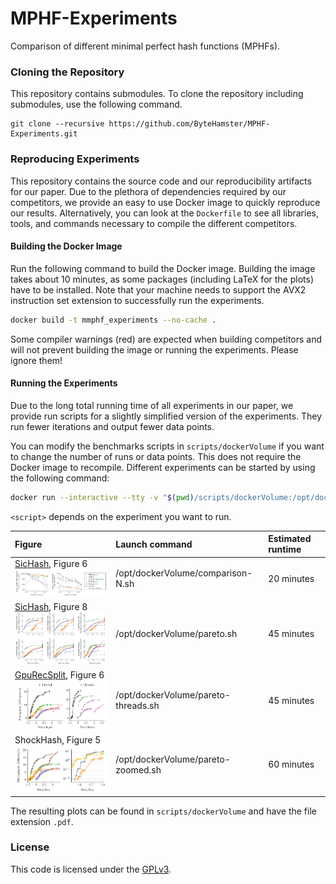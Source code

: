 # MPHF-Experiments

Comparison of different minimal perfect hash functions (MPHFs).

### Cloning the Repository

This repository contains submodules.
To clone the repository including submodules, use the following command.

```
git clone --recursive https://github.com/ByteHamster/MPHF-Experiments.git
```

### Reproducing Experiments

This repository contains the source code and our reproducibility artifacts for our paper.
Due to the plethora of dependencies required by our competitors, we provide an easy to use Docker image to quickly reproduce our results.
Alternatively, you can look at the `Dockerfile` to see all libraries, tools, and commands necessary to compile the different competitors.

#### Building the Docker Image

Run the following command to build the Docker image.
Building the image takes about 10 minutes, as some packages (including LaTeX for the plots) have to be installed.
Note that your machine needs to support the AVX2 instruction set extension to successfully run the experiments.

```bash
docker build -t mmphf_experiments --no-cache .
```

Some compiler warnings (red) are expected when building competitors and will not prevent building the image or running the experiments.
Please ignore them!

#### Running the Experiments
Due to the long total running time of all experiments in our paper, we provide run scripts for a slightly simplified version of the experiments.
They run fewer iterations and output fewer data points.

You can modify the benchmarks scripts in `scripts/dockerVolume` if you want to change the number of runs or data points.
This does not require the Docker image to recompile.
Different experiments can be started by using the following command:

```bash
docker run --interactive --tty -v "$(pwd)/scripts/dockerVolume:/opt/dockerVolume" mmphf_experiments /opt/dockerVolume/<script>.sh
```

`<script>` depends on the experiment you want to run.

| Figure                                                                                                                        | Launch command                      | Estimated runtime  |
| :---------------------------------------------------------------------------------------------------------------------------- | :---------------------------------- | :----------------- |
| [SicHash](https://doi.org/10.1137/1.9781611977561.ch15), Figure 6 <br /><img src="preview-sichash-figure-6.png" width="300"/> | /opt/dockerVolume/comparison-N.sh   | 20 minutes         |
| [SicHash](https://doi.org/10.1137/1.9781611977561.ch15), Figure 8 <br /><img src="preview-sichash-figure-8.png" width="300"/> | /opt/dockerVolume/pareto.sh         | 45 minutes         |
| [GpuRecSplit](https://arxiv.org/pdf/2212.09562.pdf), Figure 6 <br /><img src="preview-gpurecsplit-figure-6.png" width="300"/> | /opt/dockerVolume/pareto-threads.sh | 45 minutes         |
| ShockHash, Figure 5 <br /><img src="preview-shockhash-figure-5.png" width="300"/>                                             | /opt/dockerVolume/pareto-zoomed.sh  | 60 minutes         |

The resulting plots can be found in `scripts/dockerVolume` and have the file extension `.pdf`.

### License

This code is licensed under the [GPLv3](/LICENSE).
